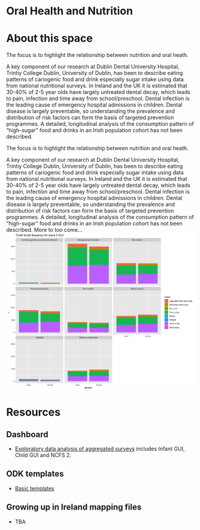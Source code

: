 Oral Health and Nutrition
================

# About this space

The focus is to highlight the relationship between nutrition and oral heath.

A key component of our research at Dublin Dental University Hospital, Trintiy College Dublin, University of Dublin, has been to describe eating patterns of cariogenic food and drink especially sugar intake using data from national nutritional surveys. 
In Ireland and the UK it is estimated that 30-40% of 2-5 year olds have largely untreated dental decay, which leads to pain, infection and time away from school/preschool. Dental infection is the leading cause of emergency hospital admissions in children. Dental disease is largely preventable, so understanding the prevalence and distribution of risk factors can form the basis of targeted prevention programmes. A detailed, longitudinal analysis of the consumption pattern of “high-sugar” food and drinks in an Irish population cohort has not been described.


The focus is to highlight the relationship between nutrition and oral heath.

A key component of our research at Dublin Dental University Hospital, Trintiy College Dublin, University of Dublin, has been to describe eating patterns of cariogenic food and drink especially sugar intake using data from national nutritional surveys. In Ireland and the UK it is estimated that 30-40% of 2-5 year olds have largely untreated dental decay, which leads to pain, infection and time away from school/preschool. Dental infection is the leading cause of emergency hospital admissions in children. Dental disease is largely preventable, so understanding the prevalence and distribution of risk factors can form the basis of targeted prevention programmes. A detailed, longitudinal analysis of the consumption pattern of “high-sugar” food and drinks in an Irish population cohort has not been described.
More to too come…
![](README_files/figure-gfm/unnamed-chunk-1-1.png)<!-- -->

# Resources

## Dashboard

- [Exploratory data analysis of aggregated
  surveys](https://dduh.shinyapps.io/dduh/) includes Infant GUI, Child
  GUI and NCFS 2.

## ODK templates

- [Basic templates](odk/README.md)

## Growing up in Ireland mapping files

- TBA
